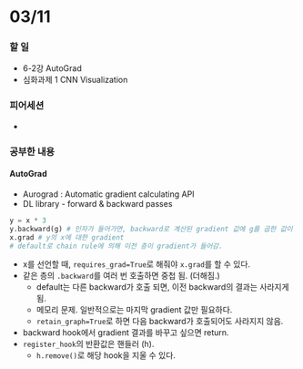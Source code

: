 # 03/11

### 할 일

* 6-2강 AutoGrad
* 심화과제 1 CNN Visualization



### 피어세션

* 



### 공부한 내용

#### AutoGrad

* Aurograd : Automatic gradient calculating API
* DL library - forward & backward passes



```python
y = x * 3
y.backward(g) # 인자가 들어가면, backward로 계산된 gradient 값에 g를 곱한 값이 출력.
x.grad # y의 x에 대한 gradient
# default로 chain rule에 의해 이전 층이 gradient가 들어감.
```

* x를 선언할 때, `requires_grad=True`로 해줘야 `x.grad`를 할 수 있다.
* 같은 층의 `.backward`를 여러 번 호출하면 중첩 됨. (더해짐.)
  * default는 다른 backward가 호출 되면, 이전 backward의 결과는 사라지게 됨.
  * 메모리 문제. 일반적으로는 마지막 gradient 값만 필요하다.
  * `retain_graph=True`로 하면 다음 backward가 호출되어도 사라지지 않음.
* backward hook에서 gradient 결과를 바꾸고 싶으면 return.
* `register_hook`의 반환값은 핸들러 (h).
  * `h.remove()`로 해당 hook을 지울 수 있다.